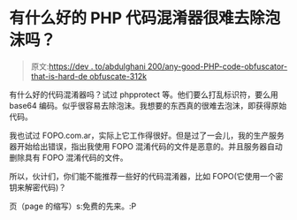# 有什么好的 PHP 代码混淆器很难去除泡沫吗？

> 原文:[https://dev . to/abdulghani 200/any-good-PHP-code-obfuscator-that-is-hard-de obfuscate-312k](https://dev.to/abdulghani200/any-good-php-code-obfuscators-which-are-hard-to-deobfuscate-312k)

有什么好的代码混淆器吗？试过 phpprotect 等。他们要么打乱标识符，要么用 base64 编码。似乎很容易去除泡沫。我想要的东西真的很难去泡沫，即获得原始代码。

我也试过 FOPO.com.ar，实际上它工作得很好。但是过了一会儿，我的生产服务器开始给出错误，指出我使用 FOPO 混淆代码的文件是恶意的。并且服务器自动删除具有 FOPO 混淆代码的文件。

所以，伙计们，你们能不能推荐一些好的代码混淆器，比如 FOPO(它使用一个密钥来解密代码)？

页（page 的缩写）s:免费的先来。:P